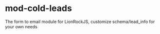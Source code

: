 # mod-cold-leads
The form to email module for LionRockJS, customize schema/lead_info for your own needs
